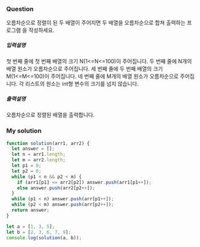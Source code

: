 ### Question

오름차순으로 정렬이 된 두 배열이 주어지면 두 배열을 오름차순으로 합쳐 출력하는 프로그램
을 작성하세요.

##### 입력설명

첫 번째 줄에 첫 번째 배열의 크기 N(1<=N<=100)이 주어집니다.
두 번째 줄에 N개의 배열 원소가 오름차순으로 주어집니다.
세 번째 줄에 두 번째 배열의 크기 M(1<=M<=100)이 주어집니다.
네 번째 줄에 M개의 배열 원소가 오름차순으로 주어집니다.
각 리스트의 원소는 int형 변수의 크기를 넘지 않습니다.

##### 출력설명

오름차순으로 정렬된 배열을 출력합니다.

### My solution

```javascript
function solution(arr1, arr2) {
  let answer = [];
  let n = arr1.length;
  let m = arr2.length;
  let p1 = 0;
  let p2 = 0;
  while (p1 < n && p2 < m) {
    if (arr1[p1] <= arr2[p2]) answer.push(arr1[p1++]);
    else answer.push(arr2[p2++]);
  }
  while (p1 < n) answer.push(arr[p1++]);
  while (p2 < m) answer.push(arr[p2++]);
  return answer;
}

let a = [1, 3, 5];
let b = [2, 3, 6, 7, 9];
console.log(solution(a, b));
```
 